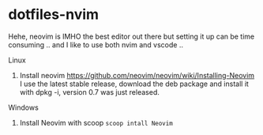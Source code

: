 # dotfiles-nvim

Hehe, neovim is IMHO the best editor out there but setting it up can be 
time consuming ..  and I like to use both nvim and vscode ..

Linux

1. Install neovim https://github.com/neovim/neovim/wiki/Installing-Neovim
   I use the latest stable release, download the deb package and install 
   it with dpkg -i, version 0.7 was just released.


Windows

1. Install Neovim with scoop
`scoop intall Neovim`




